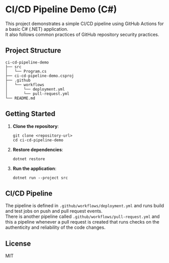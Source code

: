 # CI/CD Pipeline Demo (C#)

This project demonstrates a simple CI/CD pipeline using GitHub Actions for a basic C# (.NET) application.  
It also follows common practices of GitHub repository security practices.

## Project Structure

```
ci-cd-pipeline-demo
├── src
│   └── Program.cs
├── ci-cd-pipeline-demo.csproj
├── .github
│   └── workflows
│       └── deployment.yml
│       └── pull-request.yml
└── README.md
```

## Getting Started

1. **Clone the repository**:
   ```
   git clone <repository-url>
   cd ci-cd-pipeline-demo
   ```

2. **Restore dependencies**:
   ```
   dotnet restore
   ```

3. **Run the application**:
   ```
   dotnet run --project src
   ```

## CI/CD Pipeline

The pipeline is defined in `.github/workflows/deployment.yml` and runs build and test jobs on push and pull request events.  
There is another pipeline called `.github/workflows/pull-request.yml` and this a pipeline whenever a pull request is created that runs checks on the authenticity and reliability of the code changes.

## License

MIT
